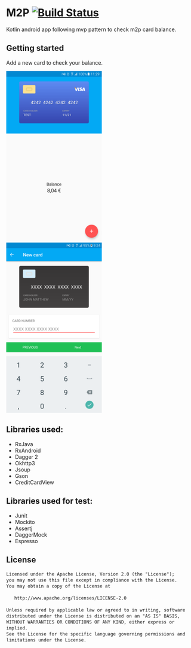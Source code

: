 # M2P [![Build Status](https://travis-ci.org/mrebollob/m2p.svg?branch=master)](https://travis-ci.org/mrebollob/m2p)
Kotlin android app following mvp pattern to check m2p card balance.

## Getting started

Add a new card to check your balance.

<img src="art/CardBalance.png" width="256">

<img src="art/NewCardForm.png" width="256">

## Libraries used:
- RxJava
- RxAndroid
- Dagger 2
- Okhttp3
- Jsoup
- Gson
- CreditCardView

## Libraries used for test:
- Junit
- Mockito
- Assertj
- DaggerMock
- Espresso


## License

```
Licensed under the Apache License, Version 2.0 (the "License");
you may not use this file except in compliance with the License.
You may obtain a copy of the License at

   http://www.apache.org/licenses/LICENSE-2.0

Unless required by applicable law or agreed to in writing, software
distributed under the License is distributed on an "AS IS" BASIS,
WITHOUT WARRANTIES OR CONDITIONS OF ANY KIND, either express or implied.
See the License for the specific language governing permissions and
limitations under the License.
```